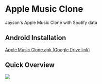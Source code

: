 # Apple Music Clone

Jayson's Apple Music Clone with Spotify data

## Android Installation
[Apple Music Clone.apk (Google Drive link)](https://drive.google.com/file/d/1KyPJb5w0ziNdex-MG_JzUhuMXN-SHpxW/view?usp=sharing)

## Quick Overview
![](https://github.com/Jayson1999/apple_music_clone/blob/readme_update/overview.gif)
